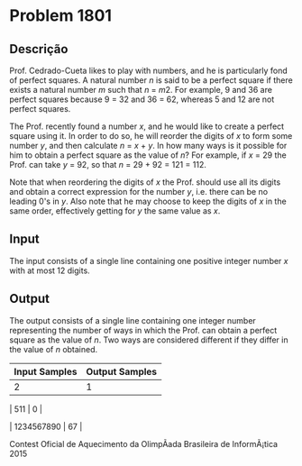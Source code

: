 # Problem 1801

Descrição
----------

Prof. Cedrado-Cueta likes to play with numbers, and he is particularly fond of perfect squares. A natural number *n* is said to be a perfect square if there exists a natural number *m* such that *n* = *m*2. For example, 9 and 36 are perfect squares because 9 = 32 and 36 = 62, whereas 5 and 12 are not perfect squares.

The Prof. recently found a number *x*, and he would like to create a perfect square using it. In order to do so, he will reorder the digits of *x* to form some number *y*, and then calculate *n* = *x* + *y*. In how many ways is it possible for him to obtain a perfect square as the value of *n*? For example, if *x* = 29 the Prof. can take *y* = 92, so that *n* = 29 + 92 = 121 = 112.

Note that when reordering the digits of *x* the Prof. should use all its digits and obtain a correct expression for the number *y*, i.e. there can be no leading 0's in *y*. Also note that he may choose to keep the digits of *x* in the same order, effectively getting for *y* the same value as *x*.

Input
-----

The input consists of a single line containing one positive integer number *x* with at most 12 digits.

Output
------

The output consists of a single line containing one integer number representing the number of ways in which the Prof. can obtain a perfect square as the value of *n*. Two ways are considered different if they differ in the value of *n* obtained.


| Input Samples | Output Samples |
| --- | --- |
| 2 | 1 |

| 511 | 0 |

| 1234567890 | 67 |

Contest Oficial de Aquecimento da OlimpÃ­ada Brasileira de InformÃ¡tica 2015

